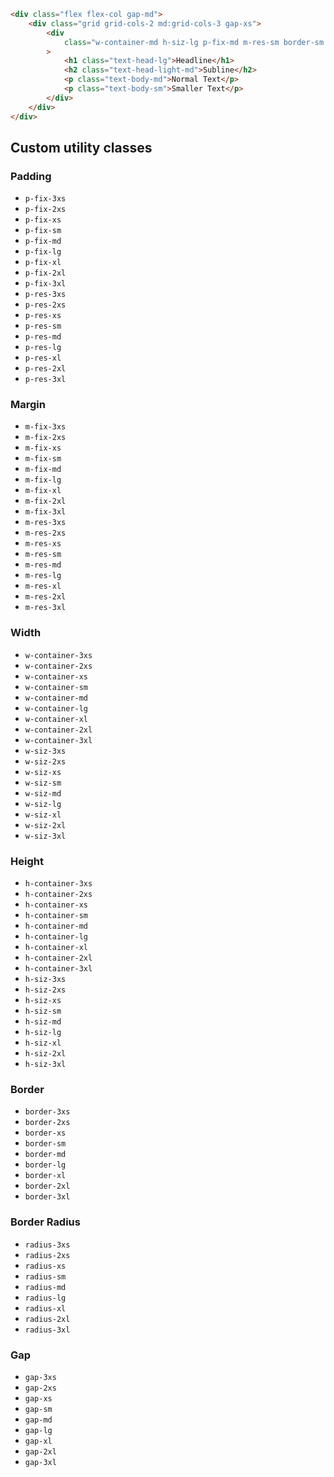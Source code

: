 ```html
<div class="flex flex-col gap-md">
	<div class="grid grid-cols-2 md:grid-cols-3 gap-xs">
		<div
			class="w-container-md h-siz-lg p-fix-md m-res-sm border-sm radius-md"
		>
			<h1 class="text-head-lg">Headline</h1>
			<h2 class="text-head-light-md">Subline</h2>
			<p class="text-body-md">Normal Text</p>
			<p class="text-body-sm">Smaller Text</p>
		</div>
	</div>
</div>
```

## Custom utility classes

### Padding

- `p-fix-3xs`
- `p-fix-2xs`
- `p-fix-xs`
- `p-fix-sm`
- `p-fix-md`
- `p-fix-lg`
- `p-fix-xl`
- `p-fix-2xl`
- `p-fix-3xl`
- `p-res-3xs`
- `p-res-2xs`
- `p-res-xs`
- `p-res-sm`
- `p-res-md`
- `p-res-lg`
- `p-res-xl`
- `p-res-2xl`
- `p-res-3xl`

### Margin

- `m-fix-3xs`
- `m-fix-2xs`
- `m-fix-xs`
- `m-fix-sm`
- `m-fix-md`
- `m-fix-lg`
- `m-fix-xl`
- `m-fix-2xl`
- `m-fix-3xl`
- `m-res-3xs`
- `m-res-2xs`
- `m-res-xs`
- `m-res-sm`
- `m-res-md`
- `m-res-lg`
- `m-res-xl`
- `m-res-2xl`
- `m-res-3xl`

### Width

- `w-container-3xs`
- `w-container-2xs`
- `w-container-xs`
- `w-container-sm`
- `w-container-md`
- `w-container-lg`
- `w-container-xl`
- `w-container-2xl`
- `w-container-3xl`
- `w-siz-3xs`
- `w-siz-2xs`
- `w-siz-xs`
- `w-siz-sm`
- `w-siz-md`
- `w-siz-lg`
- `w-siz-xl`
- `w-siz-2xl`
- `w-siz-3xl`

### Height

- `h-container-3xs`
- `h-container-2xs`
- `h-container-xs`
- `h-container-sm`
- `h-container-md`
- `h-container-lg`
- `h-container-xl`
- `h-container-2xl`
- `h-container-3xl`
- `h-siz-3xs`
- `h-siz-2xs`
- `h-siz-xs`
- `h-siz-sm`
- `h-siz-md`
- `h-siz-lg`
- `h-siz-xl`
- `h-siz-2xl`
- `h-siz-3xl`

### Border

- `border-3xs`
- `border-2xs`
- `border-xs`
- `border-sm`
- `border-md`
- `border-lg`
- `border-xl`
- `border-2xl`
- `border-3xl`

### Border Radius

- `radius-3xs`
- `radius-2xs`
- `radius-xs`
- `radius-sm`
- `radius-md`
- `radius-lg`
- `radius-xl`
- `radius-2xl`
- `radius-3xl`

### Gap

- `gap-3xs`
- `gap-2xs`
- `gap-xs`
- `gap-sm`
- `gap-md`
- `gap-lg`
- `gap-xl`
- `gap-2xl`
- `gap-3xl`
